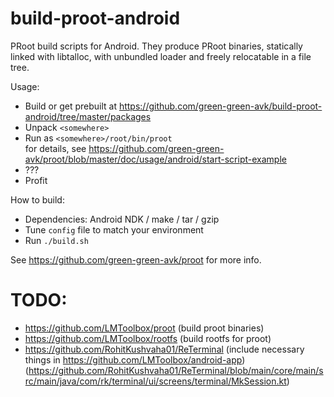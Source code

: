 # build-proot-android

PRoot build scripts for Android. They produce PRoot binaries, statically linked with libtalloc, with unbundled loader and freely relocatable in a file tree.

Usage:
- Build or get prebuilt at https://github.com/green-green-avk/build-proot-android/tree/master/packages
- Unpack `<somewhere>`
- Run as `<somewhere>/root/bin/proot`\
for details, see https://github.com/green-green-avk/proot/blob/master/doc/usage/android/start-script-example
- ???
- Profit

How to build:
 - Dependencies: Android NDK / make / tar / gzip
 - Tune `config` file to match your environment
 - Run `./build.sh`

See https://github.com/green-green-avk/proot for more info.

# TODO:
- https://github.com/LMToolbox/proot (build proot binaries)
- https://github.com/LMToolbox/rootfs (build rootfs for proot)
- https://github.com/RohitKushvaha01/ReTerminal (include necessary things in https://github.com/LMToolbox/android-app) (https://github.com/RohitKushvaha01/ReTerminal/blob/main/core/main/src/main/java/com/rk/terminal/ui/screens/terminal/MkSession.kt)
